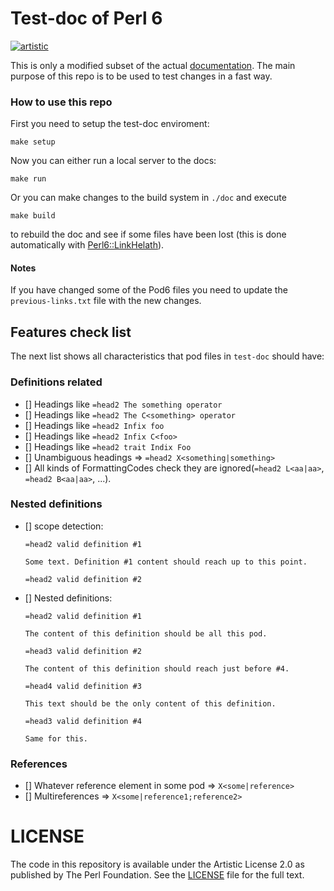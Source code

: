 # Test-doc of Perl 6

[![artistic](https://img.shields.io/badge/license-Artistic%202.0-blue.svg?style=flat)](https://opensource.org/licenses/Artistic-2.0)

This is only a modified subset of the actual [documentation](https://github.com/perl6/doc).
The main purpose of this repo is to be used to test changes in a fast way.

### How to use this repo

First you need to setup the test-doc enviroment:

```
make setup
```

Now you can either run a local server to the docs:

```
make run
```

Or you can make changes to the build system in `./doc` and execute

```
make build
```

to rebuild the doc and see if some files have been lost (this is done automatically
with [Perl6::LinkHelath](https://github.com/antoniogamiz/Perl6-LinkHealth)).

#### Notes

If you have changed some of the Pod6 files you need to update the `previous-links.txt` file
with the new changes.

## Features check list

The next list shows all characteristics that pod files in `test-doc` should have:

### Definitions related

- [] Headings like `=head2 The something operator`
- [] Headings like `=head2 The C<something> operator`
- [] Headings like `=head2 Infix foo`
- [] Headings like `=head2 Infix C<foo>`
- [] Headings like `=head2 trait Indix Foo`
- [] Unambiguous headings => `=head2 X<something|something>`
- [] All kinds of FormattingCodes check they are ignored(`=head2 L<aa|aa>`, `=head2 B<aa|aa>`, ...).

### Nested definitions

- [] scope detection:

  ```
  =head2 valid definition #1

  Some text. Definition #1 content should reach up to this point.

  =head2 valid definition #2
  ```

- [] Nested definitions:

  ```
  =head2 valid definition #1

  The content of this definition should be all this pod.

  =head3 valid definition #2

  The content of this definition should reach just before #4.

  =head4 valid definition #3

  This text should be the only content of this definition.

  =head3 valid definition #4

  Same for this.

  ```

### References

- [] Whatever reference element in some pod => `X<some|reference>`
- [] Multireferences => `X<some|reference1;reference2>`

# LICENSE

The code in this repository is available under the Artistic License 2.0
as published by The Perl Foundation. See the [LICENSE](LICENSE) file for the full
text.
